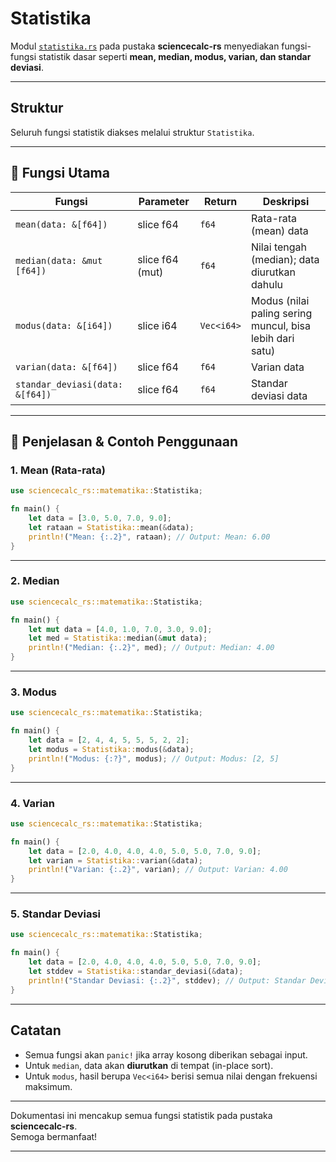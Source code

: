# Statistika

Modul [`statistika.rs`](../src/matematika/statistika.rs) pada pustaka **sciencecalc-rs** menyediakan fungsi-fungsi statistik dasar seperti **mean, median, modus, varian, dan standar deviasi**.

---

## Struktur

Seluruh fungsi statistik diakses melalui struktur `Statistika`.

---

## 📍 Fungsi Utama

| Fungsi                               | Parameter          | Return      | Deskripsi                                              |
|-------------------------------------- |-------------------|-------------|--------------------------------------------------------|
| `mean(data: &[f64])`                 | slice f64         | `f64`       | Rata-rata (mean) data                                  |
| `median(data: &mut [f64])`           | slice f64 (mut)   | `f64`       | Nilai tengah (median); data diurutkan dahulu           |
| `modus(data: &[i64])`                | slice i64         | `Vec<i64>`  | Modus (nilai paling sering muncul, bisa lebih dari satu)|
| `varian(data: &[f64])`               | slice f64         | `f64`       | Varian data                                            |
| `standar_deviasi(data: &[f64])`      | slice f64         | `f64`       | Standar deviasi data                                   |

---

## 📍 Penjelasan & Contoh Penggunaan

### 1. Mean (Rata-rata)
```rust
use sciencecalc_rs::matematika::Statistika;

fn main() {
    let data = [3.0, 5.0, 7.0, 9.0];
    let rataan = Statistika::mean(&data);
    println!("Mean: {:.2}", rataan); // Output: Mean: 6.00
}
```

---

### 2. Median
```rust
use sciencecalc_rs::matematika::Statistika;

fn main() {
    let mut data = [4.0, 1.0, 7.0, 3.0, 9.0];
    let med = Statistika::median(&mut data);
    println!("Median: {:.2}", med); // Output: Median: 4.00
}
```

---

### 3. Modus
```rust
use sciencecalc_rs::matematika::Statistika;

fn main() {
    let data = [2, 4, 4, 5, 5, 5, 2, 2];
    let modus = Statistika::modus(&data);
    println!("Modus: {:?}", modus); // Output: Modus: [2, 5]
}
```

---

### 4. Varian
```rust
use sciencecalc_rs::matematika::Statistika;

fn main() {
    let data = [2.0, 4.0, 4.0, 4.0, 5.0, 5.0, 7.0, 9.0];
    let varian = Statistika::varian(&data);
    println!("Varian: {:.2}", varian); // Output: Varian: 4.00
}
```

---

### 5. Standar Deviasi
```rust
use sciencecalc_rs::matematika::Statistika;

fn main() {
    let data = [2.0, 4.0, 4.0, 4.0, 5.0, 5.0, 7.0, 9.0];
    let stddev = Statistika::standar_deviasi(&data);
    println!("Standar Deviasi: {:.2}", stddev); // Output: Standar Deviasi: 2.00
}
```

---

## Catatan

- Semua fungsi akan `panic!` jika array kosong diberikan sebagai input.
- Untuk `median`, data akan **diurutkan** di tempat (in-place sort).
- Untuk `modus`, hasil berupa `Vec<i64>` berisi semua nilai dengan frekuensi maksimum.

---

Dokumentasi ini mencakup semua fungsi statistik pada pustaka **sciencecalc-rs**.  
Semoga bermanfaat!

---
